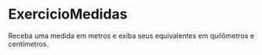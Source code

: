 # ExercicioMedidas
Receba uma medida em metros e exiba seus equivalentes em quilômetros e centímetros.

